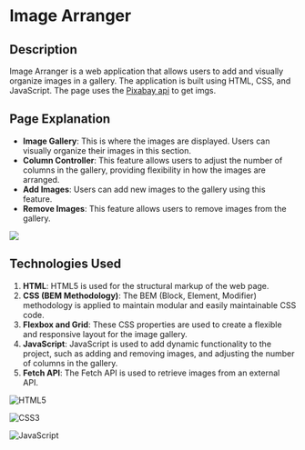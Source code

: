 # Image Arranger

## Description
Image Arranger is a web application that allows users to add and visually organize images in a gallery. The application is built using HTML, CSS, and JavaScript. The page uses the [Pixabay api](https://pixabay.com/api/docs/) to get imgs.

## Page Explanation
- **Image Gallery**: This is where the images are displayed. Users can visually organize their images in this section.
- **Column Controller**: This feature allows users to adjust the number of columns in the gallery, providing flexibility in how the images are arranged.
- **Add Images**: Users can add new images to the gallery using this feature.
- **Remove Images**: This feature allows users to remove images from the gallery.

![](/readmeSources/imageArranger.gif)

## Technologies Used
1. **HTML**: HTML5 is used for the structural markup of the web page.
2. **CSS (BEM Methodology)**: The BEM (Block, Element, Modifier) methodology is applied to maintain modular and easily maintainable CSS code.
3. **Flexbox and Grid**: These CSS properties are used to create a flexible and responsive layout for the image gallery.
4. **JavaScript**: JavaScript is used to add dynamic functionality to the project, such as adding and removing images, and adjusting the number of columns in the gallery.
5. **Fetch API**: The Fetch API is used to retrieve images from an external API.

![HTML5](https://img.shields.io/badge/html5-%23E34F26.svg?style=for-the-badge&logo=html5&logoColor=white)

![CSS3](https://img.shields.io/badge/css3-%231572B6.svg?style=for-the-badge&logo=css3&logoColor=white)

![JavaScript](https://img.shields.io/badge/javascript-%23323330.svg?style=for-the-badge&logo=javascript&logoColor=%23F7DF1E)